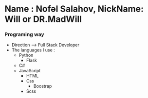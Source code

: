 # Name : Nofəl Salahov, NickName: Will or DR.MadWill

### Programing way
  - Direction --> Full Stack Developer
  - The languages I use :
    - Python
      - Flask
    - C#
    - JavaScript
      - HTML
      - Css
        - Boostrap
      - Scss
     
